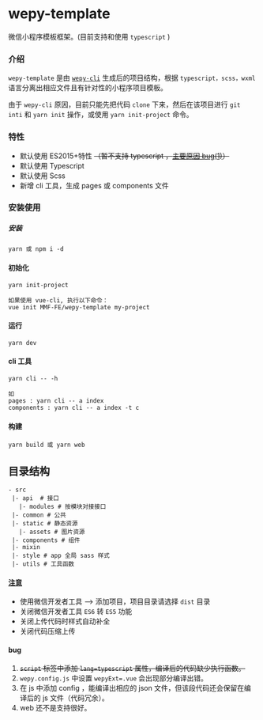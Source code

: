 # wepy-template
微信小程序模板框架。(目前支持和使用 `typescript` )

### 介绍
`wepy-template` 是由 [`wepy-cli`](https://github.com/Tencent/wepy) 生成后的项目结构，根据 `typescript，scss，wxml` 语言分离出相应文件且有针对性的小程序项目模板。

由于 `wepy-cli` 原因，目前只能先把代码 `clone` 下来，然后在该项目进行 `git inti` 和 `yarn init` 操作，或使用 `yarn init-project` 命令。

### 特性

* 默认使用 ES2015+特性 ~~（暂不支持 typescript ，[主要原因 bug(1)](#bug)）~~
* 默认使用 Typescript
* 默认使用 Scss
* 新增 cli 工具，生成 pages 或 components 文件

### 安装使用
##### 安装
```console
yarn 或 npm i -d
```
#### 初始化
```console
yarn init-project

如果使用 vue-cli, 执行以下命令：
vue init MMF-FE/wepy-template my-project
```
#### 运行
```console
yarn dev
```
#### cli 工具
```console
yarn cli -- -h

如
pages : yarn cli -- a index
components : yarn cli -- a index -t c
```
#### 构建
```console
yarn build 或 yarn web
```
## 目录结构
```
- src
 |- api  # 接口
   |- modules # 按模块对接接口
 |- common # 公共
 |- static # 静态资源
   |- assets # 图片资源
 |- components # 组件
 |- mixin
 |- style # app 全局 sass 样式
 |- utils # 工具函数
```

#### [注意](https://tencent.github.io/wepy/document.html#/?id=%e9%87%8d%e8%a6%81%e6%8f%90%e9%86%92)
- 使用微信开发者工具 --> 添加项目，项目目录请选择 `dist` 目录
- 关闭微信开发者工具 `ES6` 转 `ES5` 功能
- 关闭上传代码时样式自动补全
- 关闭代码压缩上传

#### bug
1. ~~`script` 标签中添加 `lang=typescript` 属性，编译后的代码缺少执行函数。~~
2. `wepy.config.js` 中设置 `wepyExt=.vue` 会出现部分编译出错。
3. 在 js 中添加 config ，能编译出相应的 json 文件，但该段代码还会保留在编译后的 js 文件（代码冗余）。
4. web 还不是支持很好。
